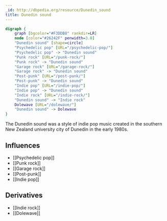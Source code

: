 ```yaml
---
_id: http://dbpedia.org/resource/Dunedin_sound
title: Dunedin sound
---
```


```dot
digraph {
	graph [bgcolor="#F3DDB8" rankdir=LR]
	node [color="#26242F" penwidth=3.0]
	"Dunedin sound" [shape=circle]
	"Psychedelic pop" [URL="/psychedelic-pop/"]
	"Psychedelic pop" -> "Dunedin sound"
	"Punk rock" [URL="/punk-rock/"]
	"Punk rock" -> "Dunedin sound"
	"Garage rock" [URL="/garage-rock/"]
	"Garage rock" -> "Dunedin sound"
	"Post-punk" [URL="/post-punk/"]
	"Post-punk" -> "Dunedin sound"
	"Indie pop" [URL="/indie-pop/"]
	"Indie pop" -> "Dunedin sound"
	"Indie rock" [URL="/indie-rock/"]
	"Dunedin sound" -> "Indie rock"
	Dolewave [URL="/dolewave/"]
	"Dunedin sound" -> Dolewave
}
```

The Dunedin sound was a style of indie pop music created in the southern New Zealand university city of Dunedin in the early 1980s.

## Influences
- [[Psychedelic pop]]
- [[Punk rock]]
- [[Garage rock]]
- [[Post-punk]]
- [[Indie pop]]

## Derivatives
- [[Indie rock]]
- [[Dolewave]]
